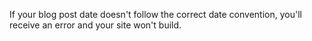 If your blog post date doesn't follow the correct date convention, you'll receive an error and your site won't build.
